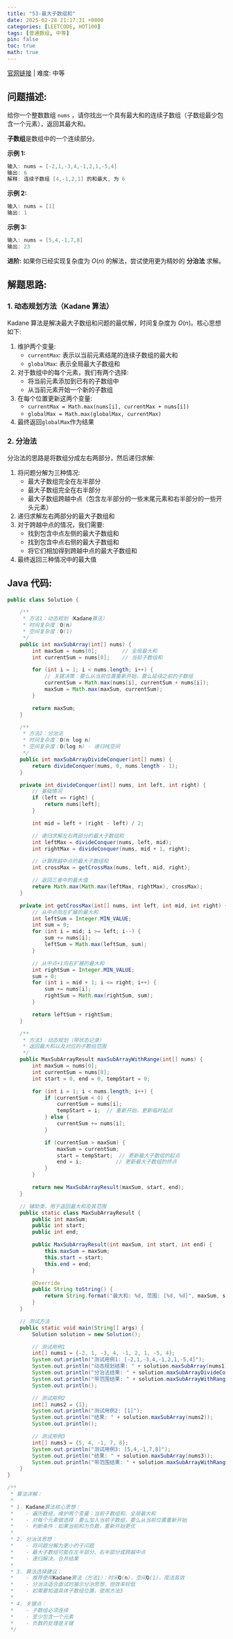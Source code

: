 ```yaml
---
title: "53-最大子数组和"
date: 2025-02-28 21:17:31 +0800
categories: [LEETCODE, HOT100]
tags: [普通数组, 中等]
pin: false
toc: true
math: true
---
```


[官网链接](https://leetcode.cn/problems/maximum-subarray/) \| 难度: 中等

## 问题描述:

给你一个整数数组 `nums` ，请你找出一个具有最大和的连续子数组（子数组最少包含一个元素），返回其最大和。

**子数组**是数组中的一个连续部分。

**示例 1:**

```java
输入: nums = [-2,1,-3,4,-1,2,1,-5,4]
输出: 6
解释: 连续子数组 [4,-1,2,1] 的和最大, 为 6
```

**示例 2:**

```java
输入: nums = [1]
输出: 1
```

**示例 3:**

```java
输入: nums = [5,4,-1,7,8]
输出: 23
```

**进阶:** 如果你已经实现复杂度为 $O(n)$ 的解法，尝试使用更为精妙的 **分治法** 求解。

## 解题思路:

### 1. 动态规划方法（Kadane 算法）

Kadane 算法是解决最大子数组和问题的最优解，时间复杂度为 $O(n)$。核心思想如下:

1. 维护两个变量:
   - `currentMax`: 表示以当前元素结尾的连续子数组的最大和
   - `globalMax`: 表示全局最大子数组和
2. 对于数组中的每个元素，我们有两个选择:
   - 将当前元素添加到已有的子数组中
   - 从当前元素开始一个新的子数组
3. 在每个位置更新这两个变量:
   - `currentMax = Math.max(nums[i], currentMax + nums[i])`
   - `globalMax = Math.max(globalMax, currentMax)`
4. 最终返回`globalMax`作为结果

### 2. 分治法

分治法的思路是将数组分成左右两部分，然后递归求解:

1. 将问题分解为三种情况:
   - 最大子数组完全在左半部分
   - 最大子数组完全在右半部分
   - 最大子数组跨越中点（包含左半部分的一些末尾元素和右半部分的一些开头元素）
2. 递归求解左右两部分的最大子数组和
3. 对于跨越中点的情况，我们需要:
   - 找到包含中点左侧的最大子数组和
   - 找到包含中点右侧的最大子数组和
   - 将它们相加得到跨越中点的最大子数组和
4. 最终返回三种情况中的最大值

## Java 代码:

```java
public class Solution {

    /**
     * 方法1：动态规划（Kadane算法）
     * 时间复杂度：O(n)
     * 空间复杂度：O(1)
     */
    public int maxSubArray(int[] nums) {
        int maxSum = nums[0];        // 全局最大和
        int currentSum = nums[0];    // 当前子数组和

        for (int i = 1; i < nums.length; i++) {
            // 关键决策：要么从当前位置重新开始，要么延续之前的子数组
            currentSum = Math.max(nums[i], currentSum + nums[i]);
            maxSum = Math.max(maxSum, currentSum);
        }

        return maxSum;
    }

    /**
     * 方法2：分治法
     * 时间复杂度：O(n log n)
     * 空间复杂度：O(log n) - 递归栈空间
     */
    public int maxSubArrayDivideConquer(int[] nums) {
        return divideConquer(nums, 0, nums.length - 1);
    }

    private int divideConquer(int[] nums, int left, int right) {
        // 基础情况
        if (left == right) {
            return nums[left];
        }

        int mid = left + (right - left) / 2;

        // 递归求解左右两部分的最大子数组和
        int leftMax = divideConquer(nums, left, mid);
        int rightMax = divideConquer(nums, mid + 1, right);

        // 计算跨越中点的最大子数组和
        int crossMax = getCrossMax(nums, left, mid, right);

        // 返回三者中的最大值
        return Math.max(Math.max(leftMax, rightMax), crossMax);
    }

    private int getCrossMax(int[] nums, int left, int mid, int right) {
        // 从中点向左扩展的最大和
        int leftSum = Integer.MIN_VALUE;
        int sum = 0;
        for (int i = mid; i >= left; i--) {
            sum += nums[i];
            leftSum = Math.max(leftSum, sum);
        }

        // 从中点+1向右扩展的最大和
        int rightSum = Integer.MIN_VALUE;
        sum = 0;
        for (int i = mid + 1; i <= right; i++) {
            sum += nums[i];
            rightSum = Math.max(rightSum, sum);
        }

        return leftSum + rightSum;
    }

    /**
     * 方法3：动态规划（带状态记录）
     * 返回最大和以及对应的子数组范围
     */
    public MaxSubArrayResult maxSubArrayWithRange(int[] nums) {
        int maxSum = nums[0];
        int currentSum = nums[0];
        int start = 0, end = 0, tempStart = 0;

        for (int i = 1; i < nums.length; i++) {
            if (currentSum < 0) {
                currentSum = nums[i];
                tempStart = i;  // 重新开始，更新临时起点
            } else {
                currentSum += nums[i];
            }

            if (currentSum > maxSum) {
                maxSum = currentSum;
                start = tempStart;  // 更新最大子数组的起点
                end = i;           // 更新最大子数组的终点
            }
        }

        return new MaxSubArrayResult(maxSum, start, end);
    }

    // 辅助类，用于返回最大和及其范围
    public static class MaxSubArrayResult {
        public int maxSum;
        public int start;
        public int end;

        public MaxSubArrayResult(int maxSum, int start, int end) {
            this.maxSum = maxSum;
            this.start = start;
            this.end = end;
        }

        @Override
        public String toString() {
            return String.format("最大和: %d, 范围: [%d, %d]", maxSum, start, end);
        }
    }

    // 测试方法
    public static void main(String[] args) {
        Solution solution = new Solution();

        // 测试用例1
        int[] nums1 = {-2, 1, -3, 4, -1, 2, 1, -5, 4};
        System.out.println("测试用例1: [-2,1,-3,4,-1,2,1,-5,4]");
        System.out.println("动态规划结果: " + solution.maxSubArray(nums1));
        System.out.println("分治法结果: " + solution.maxSubArrayDivideConquer(nums1));
        System.out.println("带范围结果: " + solution.maxSubArrayWithRange(nums1));
        System.out.println();

        // 测试用例2
        int[] nums2 = {1};
        System.out.println("测试用例2: [1]");
        System.out.println("结果: " + solution.maxSubArray(nums2));
        System.out.println();

        // 测试用例3
        int[] nums3 = {5, 4, -1, 7, 8};
        System.out.println("测试用例3: [5,4,-1,7,8]");
        System.out.println("结果: " + solution.maxSubArray(nums3));
        System.out.println("带范围结果: " + solution.maxSubArrayWithRange(nums3));
    }
}

/**
 * 算法详解：
 *
 * 1. Kadane算法核心思想：
 *    - 遍历数组，维护两个变量：当前子数组和、全局最大和
 *    - 对每个元素做选择：要么加入当前子数组，要么从当前位置重新开始
 *    - 判断条件：如果当前和为负数，重新开始更优
 *
 * 2. 分治法思想：
 *    - 将问题分解为更小的子问题
 *    - 最大子数组可能在左半部分、右半部分或跨越中点
 *    - 递归解决，合并结果
 *
 * 3. 算法选择建议：
 *    - 推荐使用Kadane算法（方法1）：时间O(n)，空间O(1)，简洁高效
 *    - 分治法适合面试时展示分治思想，但效率较低
 *    - 如需要知道具体子数组位置，使用方法3
 *
 * 4. 关键点：
 *    - 子数组必须连续
 *    - 至少包含一个元素
 *    - 负数的处理是关键
 */
```
